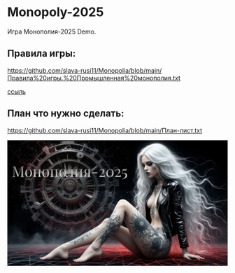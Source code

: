 # Monopoly-2025
 Игра Монополия-2025 Demo.
 
## Правила игры:
 https://github.com/slava-rusi11/Monopolia/blob/main/Правила%20игры.%20Промышленная%20монополия.txt
 
 [ссыль](https://github.com/slava-rusi11/Monopolia/blob/main/Правила%20игры.%20Промышленная%20монополия.txt)
 
## План что нужно сделать:
 https://github.com/slava-rusi11/Monopolia/blob/main/План-лист.txt

 <img src="CB/Monopoly/bin/res/wallpaper.jpg"/>
